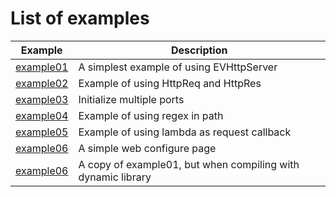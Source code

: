 # List of examples

| Example                    | Description                              |
| -------------------------- | ---------------------------------------- |
| [example01](./example01/example01.cpp) | A simplest example of using EVHttpServer |
| [example02](./example02/example02.cpp) | Example of using  HttpReq and HttpRes    |
| [example03](./example03/example03.cpp) | Initialize multiple ports                |
| [example04](./example04/example04.cpp) | Example of using regex in path           |
| [example05](./example05/example05.cpp) | Example of using lambda as request callback|
| [example06](./example06/README.md) | A simple web configure page|
| [example06](./example07/example07.cpp) | A copy of example01, but when compiling with dynamic library |

